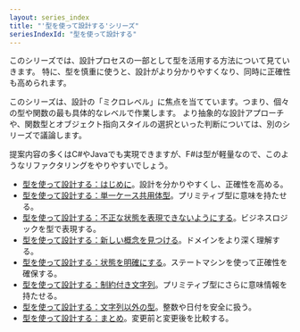 ```yaml
---
layout: series_index
title: "'型を使って設計する'シリーズ"
seriesIndexId: "型を使って設計する"
---
```


このシリーズでは、設計プロセスの一部として型を活用する方法について見ていきます。
特に、型を慎重に使うと、設計がより分かりやすくなり、同時に正確性も高められます。

このシリーズは、設計の「ミクロレベル」に焦点を当てています。つまり、個々の型や関数の最も具体的なレベルで作業します。
より抽象的な設計アプローチや、関数型とオブジェクト指向スタイルの選択といった判断については、別のシリーズで議論します。

提案内容の多くはC#やJavaでも実現できますが、F#は型が軽量なので、このようなリファクタリングをやりやすいでしょう。



* [型を使って設計する：はじめに](../posts/designing-with-types-intro.html)。設計を分かりやすくし、正確性を高める。
* [型を使って設計する：単一ケース共用体型](../posts/designing-with-types-single-case-dus.html)。プリミティブ型に意味を持たせる。
* [型を使って設計する：不正な状態を表現できないようにする](../posts/designing-with-types-making-illegal-states-unrepresentable.html)。ビジネスロジックを型で表現する。
* [型を使って設計する：新しい概念を見つける](../posts/designing-with-types-discovering-the-domain.html)。ドメインをより深く理解する。
* [型を使って設計する：状態を明確にする](../posts/designing-with-types-representing-states.html)。ステートマシンを使って正確性を確保する。
* [型を使って設計する：制約付き文字列](../posts/designing-with-types-more-semantic-types.html)。プリミティブ型にさらに意味情報を持たせる。
* [型を使って設計する：文字列以外の型](../posts/designing-with-types-non-strings.html)。整数や日付を安全に扱う。
* [型を使って設計する：まとめ](../posts/designing-with-types-conclusion.html)。変更前と変更後を比較する。
